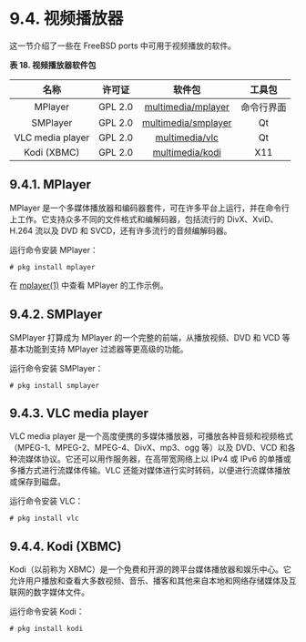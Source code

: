 # 9.4. 视频播放器

这一节介绍了一些在 FreeBSD ports 中可用于视频播放的软件。

**表 18. 视频播放器软件包**

|       名称       | 许可证  |                                     软件包                                      |   工具包   |
| :--------------: | :-----: | :-----------------------------------------------------------------------------: | :--------: |
|     MPlayer      | GPL 2.0 |  [multimedia/mplayer](https://cgit.freebsd.org/ports/tree/multimedia/mplayer/)  | 命令行界面 |
|     SMPlayer     | GPL 2.0 | [multimedia/smplayer](https://cgit.freebsd.org/ports/tree/multimedia/smplayer/) |     Qt     |
| VLC media player | GPL 2.0 |      [multimedia/vlc](https://cgit.freebsd.org/ports/tree/multimedia/vlc/)      |     Qt     |
|   Kodi (XBMC)    | GPL 2.0 |     [multimedia/kodi](https://cgit.freebsd.org/ports/tree/multimedia/kodi/)     |    X11     |

## 9.4.1. MPlayer

MPlayer 是一个多媒体播放器和编码器套件，可在许多平台上运行，并在命令行上工作。它支持众多不同的文件格式和编解码器，包括流行的 DivX、XviD、H.264 流以及 DVD 和 SVCD，还有许多流行的音频编解码器。

运行命令安装 MPlayer：

```shell-session
# pkg install mplayer
```

在 [mplayer(1)](https://man.freebsd.org/cgi/man.cgi?query=mplayer&sektion=1&format=html) 中查看 MPlayer 的工作示例。

## 9.4.2. SMPlayer

SMPlayer 打算成为 MPlayer 的一个完整的前端，从播放视频、DVD 和 VCD 等基本功能到支持 MPlayer 过滤器等更高级的功能。

运行命令安装 SMPlayer：

```shell-session
# pkg install smplayer
```

## 9.4.3. VLC media player

VLC media player 是一个高度便携的多媒体播放器，可播放各种音频和视频格式（MPEG-1、MPEG-2、MPEG-4、DivX、mp3、ogg 等）以及 DVD、VCD 和各种流媒体协议。它还可以用作服务器，在高带宽网络上以 IPv4 或 IPv6 的单播或多播方式进行流媒体传输。VLC 还能对媒体进行实时转码，以便进行流媒体播放或保存到磁盘。

运行命令安装 VLC：

```shell-session
# pkg install vlc
```

## 9.4.4. Kodi (XBMC)

Kodi（以前称为 XBMC）是一个免费和开源的跨平台媒体播放器和娱乐中心。它允许用户播放和查看大多数视频、音乐、播客和其他来自本地和网络存储媒体及互联网的数字媒体文件。

运行命令安装 Kodi：

```shell-session
# pkg install kodi
```
